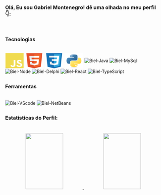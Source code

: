 ### Olá, Eu sou Gabriel Montenegro! dê uma olhada no meu perfil  👇:

<br>
  
  ### Tecnologias 
  
  <div style="display: inline_block"><br>
  <img align="center" alt="Biel-Js" height="50" width="60" src="https://raw.githubusercontent.com/devicons/devicon/master/icons/javascript/javascript-plain.svg">
  <img align="center" alt="Biel-HTML" height="50" width="60" src="https://raw.githubusercontent.com/devicons/devicon/master/icons/html5/html5-original.svg">
  <img align="center" alt="Biel-CSS" height="50" width="60" src="https://raw.githubusercontent.com/devicons/devicon/master/icons/css3/css3-original.svg">
  <img align="center" alt="Biel-Python" height="50" width="60" src="https://raw.githubusercontent.com/devicons/devicon/master/icons/python/python-original.svg">
  <img align="center" alt="Biel-Java" height="50" width="60" src="https://cdn.jsdelivr.net/gh/devicons/devicon/icons/java/java-original.svg"/>
  <img align="center" alt="Biel-MySql" height="50" width="60" src="https://cdn.jsdelivr.net/gh/devicons/devicon/icons/mysql/mysql-original.svg"/>
  <img align="center" alt="Biel-Node" height="50" width="60" src="https://cdn.jsdelivr.net/gh/devicons/devicon/icons/nodejs/nodejs-original.svg"/> 
  <img align="center" alt="Biel-Delphi" height="50" width="50" src="https://img.icons8.com/officel/344/delphi-ide.png"/>
  <img align="center" alt="Biel-React" height="50" width="50" src="https://cdn.jsdelivr.net/gh/devicons/devicon/icons/react/react-original.svg"/>
  <img align="center" alt="Biel-TypeScript" height="50" width="50" src="https://cdn.jsdelivr.net/gh/devicons/devicon/icons/typescript/typescript-original.svg"/>
    </div>
  
  ##
  
  ### Ferramentas
  
  <div style="display: inline_block"><br>
    
   <img align="center" alt="Biel-VScode" height="50" width="60" src="https://cdn.jsdelivr.net/gh/devicons/devicon/icons/vscode/vscode-original.svg"/>
  <img align="center" alt="Biel-NetBeans" height="50" width="50" src="https://upload.wikimedia.org/wikipedia/commons/thumb/9/98/Apache_NetBeans_Logo.svg/444px-Apache_NetBeans_Logo.svg.png?20180920122700"/>
  
    
  </div>
  
  ##
  
  ### Estatísticas do Perfil:
  
  ###
  
  <br>
  <div align="center">
  <a href="https://github.com/AlefKaique">
  <img height="180em" width="49%" src="https://github-readme-stats.vercel.app/api?username=AlefKaique&show_icons=true&theme=algolia&include_all_commits=true&count_private=true"/>
  <img height="180em" width="49%" src="https://github-readme-stats.vercel.app/api/top-langs/?username=AlefKaique&layout=compact&langs_count=7&theme=algolia"/>
</div>
